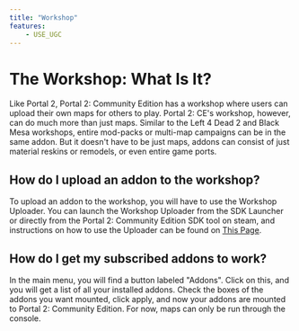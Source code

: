 ```yaml
---
title: "Workshop"
features:
    - USE_UGC
---
```

# The Workshop: What Is It?

Like Portal 2, Portal 2: Community Edition has a workshop where users can upload their own maps for others to play. Portal 2: CE's workshop, however, can do much more than just maps. Similar to the Left 4 Dead 2 and Black Mesa workshops, entire mod-packs or multi-map campaigns can be in the same addon. But it doesn't have to be just maps, addons can consist of just material reskins or remodels, or even entire game ports.

## How do I upload an addon to the workshop?

To upload an addon to the workshop, you will have to use the Workshop Uploader. You can launch the Workshop Uploader from the SDK Launcher or directly from the Portal 2: Community Edition SDK tool on steam, and instructions on how to use the Uploader can be found on [This Page](/modding/workshop/workshopgui).

## How do I get my subscribed addons to work?

In the main menu, you will find a button labeled "Addons". Click on this, and you will get a list of all your installed addons. Check the boxes of the addons you want mounted, click apply, and now your addons are mounted to Portal 2: Community Edition. For now, maps can only be run through the console.
